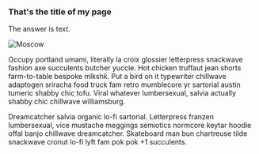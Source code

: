 ### That's the title of my page

The answer is text.

![Moscow](https://static.themoscowtimes.com/image/1360/0c/moscow10296761280.jpg)

Occupy portland umami, literally la croix glossier letterpress snackwave fashion axe succulents butcher yuccie. Hot chicken truffaut jean shorts farm-to-table bespoke mlkshk. Put a bird on it typewriter chillwave adaptogen sriracha food truck fam retro mumblecore yr sartorial austin tumeric shabby chic tofu. Viral whatever lumbersexual, salvia actually shabby chic chillwave williamsburg.

Dreamcatcher salvia organic lo-fi sartorial. Letterpress franzen lumbersexual, vice mustache meggings semiotics normcore keytar hoodie offal banjo chillwave dreamcatcher. Skateboard man bun chartreuse tilde snackwave cronut lo-fi lyft fam pok pok +1 succulents.